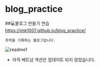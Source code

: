 # blog_practice

##💻블로그 만들기 연습  
https://jmk1007.github.io/blog_practice/  

`추억을 기록하는 블로그입니다.`  

![readme1](https://user-images.githubusercontent.com/67947887/94345934-3e7c5f80-0064-11eb-831f-1ecb4aaeddcd.png)  
+ 아직 베트남 섹션은 업데이트 되지 않았습니다.
